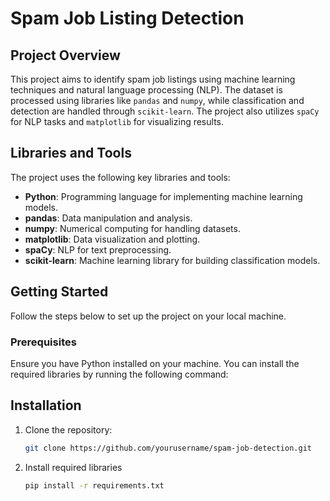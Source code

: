# Spam Job Listing Detection

## Project Overview
This project aims to identify spam job listings using machine learning techniques and natural language processing (NLP). The dataset is processed using libraries like `pandas` and `numpy`, while classification and detection are handled through `scikit-learn`. The project also utilizes `spaCy` for NLP tasks and `matplotlib` for visualizing results.

## Libraries and Tools
The project uses the following key libraries and tools:
- **Python**: Programming language for implementing machine learning models.
- **pandas**: Data manipulation and analysis.
- **numpy**: Numerical computing for handling datasets.
- **matplotlib**: Data visualization and plotting.
- **spaCy**: NLP for text preprocessing.
- **scikit-learn**: Machine learning library for building classification models.

## Getting Started
Follow the steps below to set up the project on your local machine.

### Prerequisites
Ensure you have Python installed on your machine. You can install the required libraries by running the following command:

## Installation

1. Clone the repository:
   ```bash
   git clone https://github.com/yourusername/spam-job-detection.git

2. Install required libraries
   ```bash
   pip install -r requirements.txt


